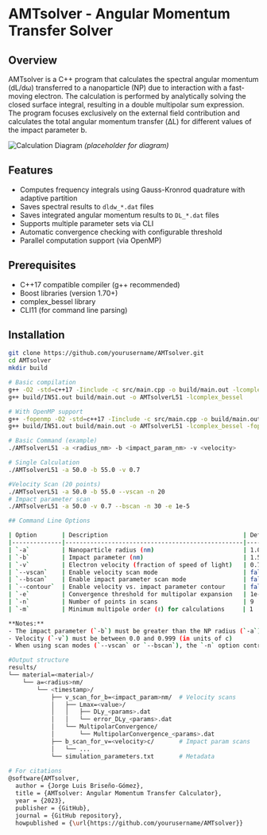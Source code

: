 # AMTsolver - Angular Momentum Transfer Solver

## Overview

AMTsolver is a C++ program that calculates the spectral angular momentum (dL/dω) transferred to a nanoparticle (NP) due to interaction with a fast-moving electron. The calculation is performed by analytically solving the closed surface integral, resulting in a double multipolar sum expression. The program focuses exclusively on the external field contribution and calculates the total angular momentum transfer (ΔL) for different values of the impact parameter b.

![Calculation Diagram](https://via.placeholder.com/400x200?text=Calculation+Schematic) *(placeholder for diagram)*

## Features

- Computes frequency integrals using Gauss-Kronrod quadrature with adaptive partition
- Saves spectral results to `dldw_*.dat` files
- Saves integrated angular momentum results to `DL_*.dat` files
- Supports multiple parameter sets via CLI
- Automatic convergence checking with configurable threshold
- Parallel computation support (via OpenMP)

## Prerequisites

- C++17 compatible compiler (g++ recommended)
- Boost libraries (version 1.70+)
- complex_bessel library
- CLI11 (for command line parsing)

## Installation

```bash
git clone https://github.com/yourusername/AMTsolver.git
cd AMTsolver
mkdir build

# Basic compilation
g++ -O2 -std=c++17 -Iinclude -c src/main.cpp -o build/main.out -lcomplex_bessel
g++ build/IN51.out build/main.out -o AMTsolverL51 -lcomplex_bessel

# With OpenMP support
g++ -fopenmp -O2 -std=c++17 -Iinclude -c src/main.cpp -o build/main.out -lcomplex_bessel
g++ build/IN51.out build/main.out -o AMTsolverL51 -lcomplex_bessel -fopenmp

# Basic Command (example)
./AMTsolverL51 -a <radius_nm> -b <impact_param_nm> -v <velocity>

# Single Calculation
./AMTsolverL51 -a 50.0 -b 55.0 -v 0.7

#Velocity Scan (20 points)
./AMTsolverL51 -a 50.0 -b 55.0 --vscan -n 20
# Impact parameter scan
./AMTsolverL51 -a 50.0 -v 0.7 --bscan -n 30 -e 1e-5

## Command Line Options

| Option       | Description                                      | Default Value |
|--------------|--------------------------------------------------|---------------|
| `-a`         | Nanoparticle radius (nm)                         | 1.0           |
| `-b`         | Impact parameter (nm)                            | 1.5           |
| `-v`         | Electron velocity (fraction of speed of light)   | 0.7           |
| `--vscan`    | Enable velocity scan mode                        | false         |
| `--bscan`    | Enable impact parameter scan mode                | false         |
| `--contour`  | Enable velocity vs. impact parameter contour     | false         |
| `-e`         | Convergence threshold for multipolar expansion   | 1e-4          |
| `-n`         | Number of points in scans                        | 9             |
| `-m`         | Minimum multipole order (ℓ) for calculations     | 1             |

**Notes:**
- The impact parameter (`-b`) must be greater than the NP radius (`-a`)
- Velocity (`-v`) must be between 0.0 and 0.999 (in units of c)
- When using scan modes (`--vscan` or `--bscan`), the `-n` option controls the number of points

#Output structure
results/
└── material=<material>/
    └── a=<radius>nm/
        └── <timestamp>/
            ├── v_scan_for_b=<impact_param>nm/  # Velocity scans
            │   ├── Lmax=<value>/
            │   │   ├── DLy_<params>.dat
            │   │   └── error_DLy_<params>.dat
            │   └── MultipolarConvergence/
            │       └── MultipolarConvergence_<params>.dat
            ├── b_scan_for_v=<velocity>c/       # Impact param scans
            │   └── ... 
            └── simulation_parameters.txt       # Metadata
            
# For citations
@software{AMTsolver,
  author = {Jorge Luis Briseño-Gómez},
  title = {AMTsolver: Angular Momentum Transfer Calculator},
  year = {2023},
  publisher = {GitHub},
  journal = {GitHub repository},
  howpublished = {\url{https://github.com/yourusername/AMTsolver}}

